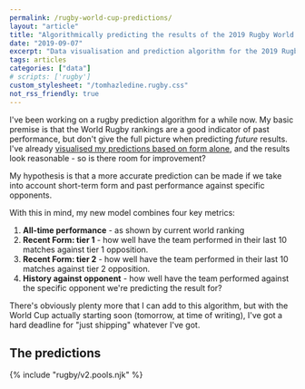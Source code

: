 ```yaml
---
permalink: /rugby-world-cup-predictions/
layout: "article"
title: "Algorithmically predicting the results of the 2019 Rugby World Cup"
date: "2019-09-07"
excerpt: "Data visualisation and prediction algorithm for the 2019 Rugby World Cup"
tags: articles
categories: ["data"]
# scripts: ['rugby']
custom_stylesheet: "/tomhazledine.rugby.css"
not_rss_friendly: true
---
```


I've been working on a rugby prediction algorithm for a while now. My basic premise is that the World Rugby rankings are a good indicator of past performance, but don't give the full picture when predicting _future_ results. I've already [visualised my predictions based on form alone](/rugby-world-cup-2019), and the results look reasonable - so is there room for improvement?

My hypothesis is that a more accurate prediction can be made if we take into account short-term form and past performance against specific opponents.

With this in mind, my new model combines four key metrics:

1. **All-time performance** - as shown by current world ranking
2. **Recent Form: tier 1** - how well have the team performed in their last 10 matches against tier 1 opposition.
3. **Recent Form: tier 2** - how well have the team performed in their last 10 matches against tier 2 opposition.
4. **History against opponent** - how well have the team performed against the specific opponent we're predicting the result for?

There's obviously plenty more that I can add to this algorithm, but with the World Cup actually starting soon (tomorrow, at time of writing), I've got a hard deadline for "just shipping" whatever I've got.

## The predictions

{% include "rugby/v2.pools.njk" %}

<!-- <div id="rugby-pools"></div> -->
